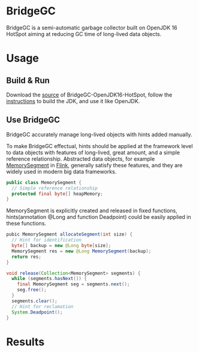 # BridgeGC

BridgeGC is a semi-automatic garbage collector built on OpenJDK 16 HotSpot aiming at reducing GC time of long-lived data objects.

# Usage

## Build & Run

Download the [source](./) of BridgeGC-OpenJDK16-HotSpot, follow the [instructions](./) to build the JDK, and use it like OpenJDK.

## Use BridgeGC

BridgeGC accurately manage long-lived objects with hints added manually.

To make BridgeGC effectual, hints should be applied at the framework level to data objects with features of long-lived, great amount, and a simple reference relationship. Abstracted data objects, for example [MemorySegment](https://github.com/apache/flink/blob/master/flink-core/src/main/java/org/apache/flink/core/memory/MemorySegment.java) in [Flink](http://flink.apache.org/), generally satisfy these features, and they are widely used in modern big data frameworks.

```java
public class MemorySegment {
  // Simple reference relationship
  protected final byte[] heapMemory;
}
```

MemorySegment is explicitly created and released in fixed functions, hints(annotation @Long and function Deadpoint) could be easily applied in these functions.

```java
pubic MemorySegment allocateSegment(int size) {
  // Hint for identification
  byte[] backup = new @Long byte[size];
  MemorySegment res = new @Long MemorySegment(backup);
  return res;
}

void release(Collection<MemorySegment> segments) {
  while (segments.hasNext()) {
    final MemorySegment seg = segments.next();
    seg.free();
  }
  segments.clear();
  // Hint for reclamation
  System.Deadpoint();
}
```

# Results

